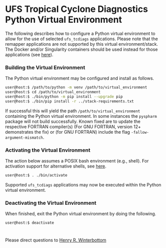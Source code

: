 # UFS Tropical Cyclone Diagnostics Python Virtual Environment

The following describes how to configure a Python virtual environment
to allow for the use of selected `ufs_tcdiags` applications. Please
note that the remapper applications are not supported by this virtual
environment/stack. The Docker and/or Singularity containers should be
used instead for those applications (see [here](../Docker)).

### Building the Virtual Environment

The Python virtual environment may be configured and install as
follows.

~~~bash
user@host:$ /path/to/python -m venv /path/to/virtual_environment
user@host:$ cd /path/to/virtual_environment
user@host:$ ./bin/python -m pip install --upgrade pip
user@host:$ ./bin/pip install -r ../stack-requirements.txt
~~~

If successful this will yield the path `/path/to/virtual_environment`
containing the Python virtual environment. In some instances the
`pyspharm` package will not build successfully. Known fixed are to
update the respective FORTRAN compiler(s) (For GNU FORTRAN, version
12+ demonstrates the fix) or (for GNU FORTRAN) include the flag
`-fallow-argument-mismatch`.

### Activating the Virtual Environment

The action below assumes a POSIX bash environment (e.g., shell). For
activation support for alternative shells, see
[here](https://tinyurl.com/activate-venv). 

~~~bash
user@host:$ . ./bin/activate
~~~

Supported `ufs_tcdiags` applications may now be executed within the
Python virtual environment.

### Deactivating the Virtual Environment

When finished, exit the Python virtual environment by doing the
following.

~~~bash
user@host:$ deactivate
~~~

#

Please direct questions to [Henry
R. Winterbottom](mailto:henry.winterbottom@noaa.gov?subject=[UFS-TCDiags)